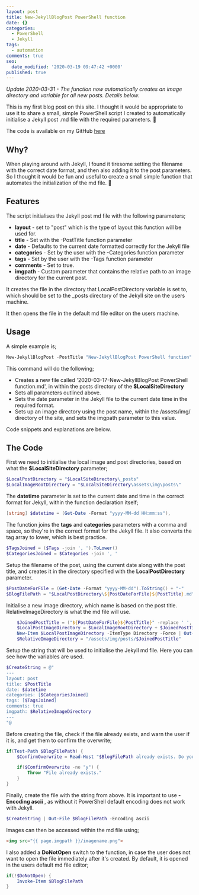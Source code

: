 ```yaml
---
layout: post
title: New-JekyllBlogPost PowerShell function
date: {}
categories:
  - PowerShell
  - Jekyll
tags:
  - automation
comments: true
seo:
  date_modified: '2020-03-19 09:47:42 +0000'
published: true
---
```

*Update 2020-03-31 - The function now automatically creates an image directory and variable for all new posts. Details below.*

This is my first blog post on this site. I thought it would be appropriate to use it to share a small, simple PowerShell script I created to automatically initialise a Jekyll post .md file with the required parameters. :slightly_smiling_face:

The code is available on my GitHub <a target="_blank" href='https://github.com/paddycull/New-JekyllBlogPost'>here</a> 

## Why?
When playing around with Jekyll, I found it tiresome setting the filename with the correct date format, and then also adding it to the post parameters. So I thought it would be fun and useful to create a small simple function that automates the initialization of the md file. :slightly_smiling_face:

## Features
The script initialises the Jekyll post md file with the following parameters;
* **layout** - set to "post" which is the type of layout this function will be used for.
* **title** - Set with the -PostTitle function parameter
* **date** - Defaults to the current date formatted correctly for the Jekyll file
* **categories** - Set by the user with the -Categories function parameter
* **tags** - Set by the user with the -Tags function parameter
* **comments** - Set to true.
* **imgpath** - Custom parameter that contains the relative path to an image directory for the current post.


It creates the file in the directory that LocalPostDirectory variable is set to, which should be set to the _posts directory of the Jekyll site on the users machine.

It then opens the file in the default md file editor on the users machine. 

## Usage
A simple example is;
```powershell
New-JekyllBlogPost -PostTitle "New-JekyllBlogPost PowerShell function" -Categories "PowerShell", "Jekyll" -Tags "automation"
```

This command will do the following; 
* Creates a new file called '2020-03-17-New-JekyllBlogPost PowerShell function.md', in within the posts directory of the **$LocalSiteDirectory**
* Sets all parameters outlined above.
* Sets the date parameter in the Jekyll file to the current date time in the required format. 
* Sets up an image directory using the post name, within the /assets/img/ directory of the site, and sets the imgpath parameter to this value.

Code snippets and explanations are below.

## The Code
First we need to initialise the local image and post directories, based on what the **$LocalSiteDirectory** parameter;
```powershell
$LocalPostDirectory = "$LocalSiteDirectory\_posts"
$LocalImageRootDirectory = "$LocalSiteDirectory\assets\img\posts\"
```

The **datetime** parameter is set to the current date and time in the correct format for Jekyll, within the function declaration itself;
```powershell
[string] $datetime = (Get-Date -Format "yyyy-MM-dd HH:mm:ss"),
```

The function joins the **tags** and **categories** parameters with a comma and space, so they're in the correct format for the Jekyll file. It also converts the tag array to lower, which is best practice. 
```powershell
$TagsJoined = ($Tags -join ', ').ToLower()
$CategoriesJoined = $Categories -join ', '
```

Setup the filename of the post, using the current date along with the post title, and creates it in the directory specified with the **LocalPostDirectory** parameter.

```powershell
$PostDateForFile = (Get-Date -Format "yyyy-MM-dd").ToString() + "-"
$BlogFilePath = "$LocalPostDirectory\${PostDateForFile}${PostTitle}.md"
```

Initialise a new image directory, which name is based on the post title. RelativeImageDirectory is what the md file will use.
```powershell
    $JoinedPostTitle = ("${PostDateForFile}${PostTitle}" -replace ' ', '_')
    $LocalPostImageDirectory = $LocalImageRootDirectory + $JoinedPostTitle
    New-Item $LocalPostImageDirectory -ItemType Directory -Force | Out-Null
    $RelativeImageDirectory = "/assets/img/posts/$JoinedPostTitle"
```

Setup the string that will be used to initialise the Jekyll md file. Here you can see how the variables are used.
```powershell
$CreateString = @"
---
layout: post
title: $PostTitle
date: $datetime
categories: [$CategoriesJoined]
tags: [$TagsJoined]
comments: true
imgpath: $RelativeImageDirectory
---
"@
```

Before creating the file, check if the file already exists, and warn the user if it is, and get them to confirm the overwrite;
```powershell
if(Test-Path $BlogFilePath) {
    $ConfirmOverwrite = Read-Host "$BlogFilePath already exists. Do you want to overwrite it? (y/n)"

    if($ConfirmOverwrite -ne "y") {
        Throw "File already exists."
    }
}
```
Finally, create the file with the string from above. It is important to use **-Encoding ascii** , as without it PowerShell default encoding does not work with Jekyll.
```powershell
$CreateString | Out-File $BlogFilePath -Encoding ascii
```

Images can then be accessed within the md file using;
```html
<img src="{{ page.imgpath }}/imagename.png">
```

I also added a **DoNotOpen** switch to the function, in case the user does not want to open the file immediately after it's created. By default, it is opened in the users default md file editor;
```powershell
if(!$DoNotOpen) {
    Invoke-Item $BlogFilePath
}
```
